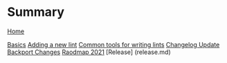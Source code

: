 # Summary

[Home](../../README.md)
<!-- [Basics](../../doc/basics.md)
[Adding a new lint](../../doc/adding_lints.md)
[Common tools for writing lints](../../doc/common_tools_writing_lints.md)
[Changelog Update](../../doc/changelog_update.md)
[Backport Changes](../../doc/backport.md)
[Raodmap 2021](../../doc/roadmap-2021.md)
[Release] (../../doc/release.md) -->

[Basics](basics.md)
[Adding a new lint](adding_lints.md)
[Common tools for writing lints](common_tools_writing_lints.md)
[Changelog Update](changelog_update.md)
[Backport Changes](backport.md)
[Raodmap 2021](roadmap-2021.md)
[Release] (release.md)